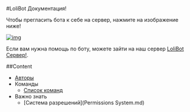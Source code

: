 #LoliBot Документация!

Чтобы прегласить бота к себе на сервер, нажмите на изображение ниже!

[![img][img]](https://discordapp.com/api/oauth2/authorize?client_id=404536133813534720&permissions=8&scope=bot)

Если вам нужна помощь по боту, можете зайти на наш сервер [LoliBot Сервер!][LoliBot Server].

##Content
- [Авторы](about.md)
- Команды
	- [Список команд][cmd_list]
- Важно знать
	- [Система разрешений](Permissions System.md)

[img]: https://cdn.discordapp.com/attachments/202743183774318593/210580315381563392/discord.png
[LoliBot Server]: https://discordapp.com/invite/ThY5TCY
[cmd_list]: #
